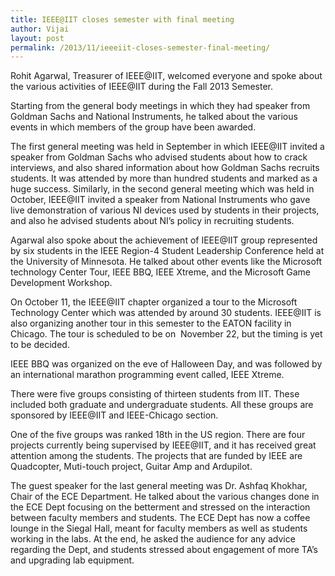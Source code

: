 ```yaml
---
title: IEEE@IIT closes semester with final meeting
author: Vijai
layout: post
permalink: /2013/11/ieeeiit-closes-semester-final-meeting/
---
```


Rohit Agarwal, Treasurer of IEEE@IIT, welcomed everyone and spoke about the various activities of IEEE@IIT during the Fall 2013 Semester.

Starting from the general body meetings in which they had speaker from Goldman Sachs and National Instruments, he talked about the various events in which members of the group have been awarded.

The first general meeting was held in September in which IEEE@IIT invited a speaker from Goldman Sachs who advised students about how to crack interviews, and also shared information about how Goldman Sachs recruits students. It was attended by more than hundred students and marked as a huge success. Similarly, in the second general meeting which was held in October, IEEE@IIT invited a speaker from National Instruments who gave live demonstration of various NI devices used by students in their projects, and also he advised students about NI’s policy in recruiting students.

Agarwal also spoke about the achievement of IEEE@IIT group represented by six students in the IEEE Region-4 Student Leadership Conference held at the University of Minnesota. He talked about other events like the Microsoft technology Center Tour, IEEE BBQ, IEEE Xtreme, and the Microsoft Game Development Workshop.

On October 11, the IEEE@IIT chapter organized a tour to the Microsoft Technology Center which was attended by around 30 students. IEEE@IIT is also organizing another tour in this semester to the EATON facility in Chicago. The tour is scheduled to be on  November 22, but the timing is yet to be decided.

IEEE BBQ was organized on the eve of Halloween Day, and was followed by an international marathon programming event called, IEEE Xtreme.

There were five groups consisting of thirteen students from IIT. These included both graduate and undergraduate students. All these groups are sponsored by IEEE@IIT and IEEE-Chicago section.

One of the five groups was ranked 18th in the US region. There are four projects currently being supervised by IEEE@IIT, and it has received great attention among the students. The projects that are funded by IEEE are Quadcopter, Muti-touch project, Guitar Amp and Ardupilot.

The guest speaker for the last general meeting was Dr. Ashfaq Khokhar, Chair of the ECE Department. He talked about the various changes done in the ECE Dept focusing on the betterment and stressed on the interaction between faculty members and students. The ECE Dept has now a coffee lounge in the Siegal Hall, meant for faculty members as well as students working in the labs. At the end, he asked the audience for any advice regarding the Dept, and students stressed about engagement of more TA’s and upgrading lab equipment.
